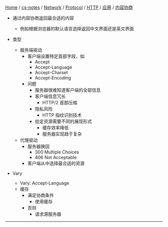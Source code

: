 [Home](https://mengxianbin.github.io) /
[cs-notes](https://mengxianbin.github.io/cs-notes/site) /
[Network](https://mengxianbin.github.io/cs-notes/site/Network) /
[Protocol](https://mengxianbin.github.io/cs-notes/site/Network/Protocol) /
[HTTP](https://mengxianbin.github.io/cs-notes/site/Network/Protocol/HTTP) /
[应用](https://mengxianbin.github.io/cs-notes/site/Network/Protocol/HTTP/%E5%BA%94%E7%94%A8) /
[内容协商](https://mengxianbin.github.io/cs-notes/site/Network/Protocol/HTTP/%E5%BA%94%E7%94%A8/%E5%86%85%E5%AE%B9%E5%8D%8F%E5%95%86)

* 通过内容协商返回最合适的内容
    * 例如根据浏览器的默认语言选择返回中文界面还是英文界面

* 类型
    * 服务端驱动
        * 客户端设置特定首部字段，如
            * Accept
            * Accept-Language
            * Accept-Charset
            * Accept-Encoding
        * 问题
            * 服务器很难知道客户端的全部信息
            * 客户端信息冗长
                * HTTP/2 首部压缩
            * 隐私风险
                * HTTP 指纹识别技术
            * 给定资源需要不同的展现形式
                * 缓存效率降低
                * 服务器实现趋于复杂
    * 代理驱动
        * 服务器换回
            * 300 Multiple Choices
            * 406 Not Acceptable
        * 客户端从中选择最合适的资源

* Vary
    * Vary: Accept-Language
    * 缓存
        * 满足协商条件
            * 使用缓存
        * 否则
            * 请求源服务器

---


